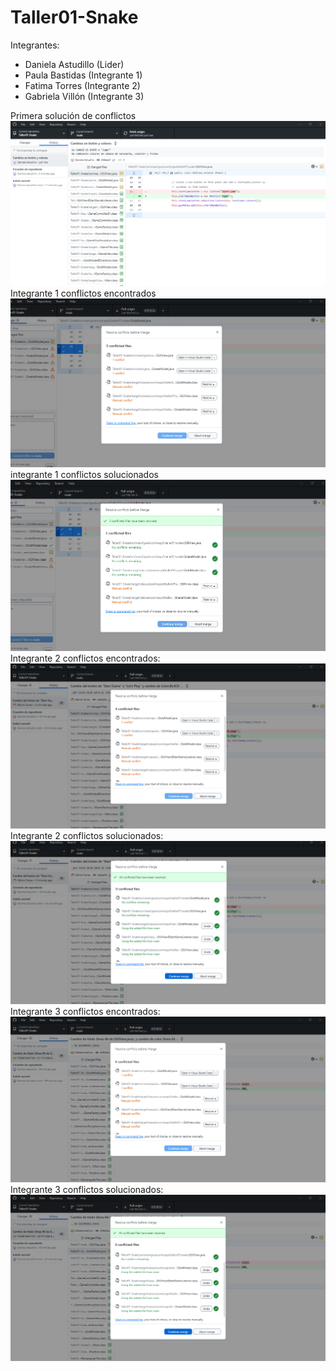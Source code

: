 # Taller01-Snake

Integrantes:
- Daniela Astudillo (Lider)
- Paula Bastidas (Integrante 1)
- Fatima Torres (Integrante 2)
- Gabriela Villón (Integrante 3)

Primera solución de conflictos
<img title="a title" alt="Alt text" src="1er push.png">
Integrante 1 conflictos encontrados
<img title="a title" alt="Alt text" src="Captura de pantalla 2025-10-01 142152.png">
integrante 1 conflictos solucionados
<img title="a title" alt="Alt text" src="Captura de pantalla 2025-10-01 142525.png">
Integrante 2 conflictos encontrados:
<img title="a title" alt="Alt text" src="Captura de pantalla 2025-10-01 142948.png">
Integrante 2 conflictos solucionados:
<img title="a title" alt="Alt text" src="Captura de pantalla 2025-10-01 143101.png">
Integrante 3 conflictos encontrados:
<img title="a title" alt="Alt text" src="Captura de pantalla 2025-10-01 144539.png">
Integrante 3 conflictos solucionados:
<img title="a title" alt="Alt text" src="Captura de pantalla 2025-10-01 144735.png">
